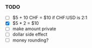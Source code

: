 ### TODO

- [ ] $5 + 10 CHF = $10 if CHF:USD is 2:1
- [x] $5 * 2 = $10
- [ ] make amount private
- [ ] dollar side effect
- [ ] money rounding?